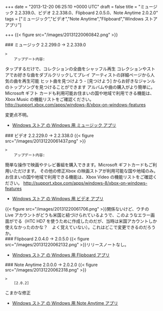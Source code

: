 
+++
date = "2013-12-20 06:25:10 +0000 UTC"
draft = false
title = "ミュージック 2.2.339.0、ビデオ 2.2.338.0、Flipboard 2.0.5.0、Note Anytime 2.0.2.0"
tags = ["ミュージック","ビデオ","Note Anytime","Flipboard","Windows ストア アプリ"]

+++
{{< figure src="/images/20131220060842.png"  >}}<br/>


<div class="section">
    ### ミュージック 2.2.299.0 → 2.2.339.0
    
    >
        アップデート内容:
タップするだけで、コレクションの全曲をシャッフル再生
コレクションやストアでお好きな曲をダブルクリックしてプレイ
アーティストの詳細ページから人気の曲を再生可能
ヒット曲を見つけよう - [見つけよう] からお好きなジャンルのトップソングを見つけることができます
アルバムや曲の購入がより簡単に。Microsoft ギフト カードも利用可能お住まいの国や地域で利用できる機能は、Xbox Music の機能リストをご確認ください。 http://support.xbox.com/apps/windows-8/xbox-on-windows-features

    
変更点不明。

<ul>
<li><a href="http://apps.microsoft.com/windows/ja-jp/app/music/16db93bf-8748-449a-96ba-e9ed3a5f872d">Windows ストア の Windows 用 ミュージック アプリ</a></li>
</ul>
</div>
<div class="section">
    ### ビデオ 2.2.229.0 → 2.2.338.0
    {{< figure src="/images/20131220061437.png"  >}}<br/>


    >
        アップデート内容:
簡単な操作で映画やテレビ番組を購入できます。Microsoft ギフトカードもご利用いただけます。
その他の修正Xbox の映画ストアが利用可能な国や地域のみ。 お住まいの国や地域で利用できる機能は、Xbox Video の機能リストをご確認ください。 http://support.xbox.com/apps/windows-8/xbox-on-windows-features

    

<ul>
<li><a href="http://apps.microsoft.com/windows/ja-jp/app/video/64b22df1-5a9c-4c88-aa1f-42cefaf8b281">Windows ストア の Windows 用 ビデオ アプリ</a></li>
</ul>{{< figure src="/images/20131220061706.png"  >}}関係ないけど、ウチの Live アカウントがどうも米国と紐づけられているようで、このようなエラー画面がでる（HTC HD7 を使うために作成したのだが、当時は米国アカウントしか使えなかったのかな？　よく覚えていない）。これはどこで変更できるのだろうか。

</div>
<div class="section">
    ### Flipboard 2.0.4.0 → 2.0.5.0
    {{< figure src="/images/20131220062132.png"  >}}リリースノートなし。

<ul>
<li><a href="http://apps.microsoft.com/windows/ja-jp/app/flipboard/e62e393a-acc9-40d9-a34a-13a41f2eeef0">Windows ストア の Windows 用 Flipboard アプリ</a></li>
</ul>
</div>
<div class="section">
    ### Note Anytime 2.0.0.0 → 2.0.2.0
    {{< figure src="/images/20131220062318.png"  >}}<br/>


    >
        [2.0.2]
こまかな修正

    

<ul>
<li><a href="http://apps.microsoft.com/windows/ja-jp/app/note-anytime/b143522d-3500-4858-9be5-2dec4dcb693e">Windows ストア の Windows 用 Note Anytime アプリ</a></li>
</ul>
</div>

